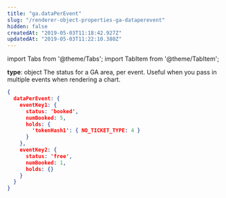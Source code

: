 ```yaml
---
title: "ga.dataPerEvent"
slug: "/renderer-object-properties-ga-dataperevent"
hidden: false
createdAt: "2019-05-03T11:18:42.927Z"
updatedAt: "2019-05-03T11:22:10.380Z"
---
```


import Tabs from '@theme/Tabs';
import TabItem from '@theme/TabItem';

**type**: object
The status for a GA area, per event. Useful when you pass in multiple events when rendering a chart.
```json
{
  dataPerEvent: {
    eventKey1: {
      status: 'booked',
      numBooked: 5,
      holds: {
        'tokenHash1': { NO_TICKET_TYPE: 4 }
      }
    },
    eventKey2: {
      status: 'free',
      numBooked: 1,
      holds: {}
    }
  }
}
```
